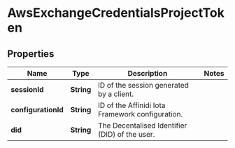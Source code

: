 # AwsExchangeCredentialsProjectToken

## Properties

| Name                | Type       | Description                                      | Notes |
| ------------------- | ---------- | ------------------------------------------------ | ----- |
| **sessionId**       | **String** | ID of the session generated by a client.         |       |
| **configurationId** | **String** | ID of the Affinidi Iota Framework configuration. |       |
| **did**             | **String** | The Decentalised Identifier (DID) of the user.   |       |
